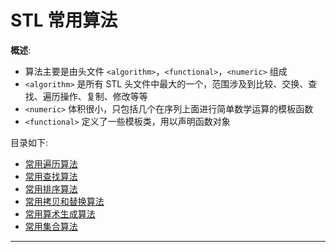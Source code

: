 # STL 常用算法

**概述**:

* 算法主要是由头文件 `<algorithm>`，`<functional>`，`<numeric>` 组成
* `<algorithm>` 是所有 STL 头文件中最大的一个，范围涉及到比较、交换、查找、遍历操作、复制、修改等等
* `<numeric>` 体积很小，只包括几个在序列上面进行简单数学运算的模板函数
* `<functional>` 定义了一些模板类，用以声明函数对象

目录如下:

* [常用遍历算法](./part5/part5_1.md)
* [常用查找算法](./part5/part5_2.md)
* [常用排序算法](./part5/part5_3.md)
* [常用拷贝和替换算法](./part5/part5_4.md)
* [常用算术生成算法](./part5/part5_5.md)
* [常用集合算法](./part5/part5_6.md)

---
